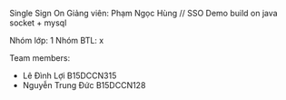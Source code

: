 Single Sign On
Giảng viên: Phạm Ngọc Hùng
// SSO Demo build on java socket + mysql

Nhóm lớp: 1
Nhóm BTL: x

Team members:
- Lê Đình Lợi
B15DCCN315
- Nguyễn Trung Đức
B15DCCN128
